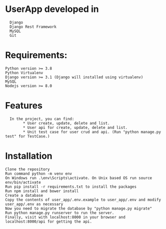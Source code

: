# UserApp developed in
      Django
      Django Rest Framework
      MySQL
      Git
      
# Requirements:
    Python version >= 3.8
    Python Virtualenv
    Django version >= 3.1 (Django will installed using virtualenv)
    MySQL
    Nodejs version >= 8.0
    
# Features
      In the project, you can find:
            * User create, update, delete and list.
            * User api for create, update, delete and list.
            * Unit test case for user crud and api. (Run "python manage.py test" for TestCase.)
    
# Installation
    Clone the repository
    Run command python -m venv env
    On Windows run .\env\Scripts\activate. On Unix based OS run source env/bin/activate
    Run pip install -r requirements.txt to install the packages
    Run npm install and bower install
    Create a database
    Copy the contents of user_app/.env.example to user_app/.env and modify user_app/.env as necessary
    Now you need to migrate the database by "python manage.py migrate"
    Run python manage.py runserver to run the server.
    Finally, visit with localhost:8000 in your browser and localhost:8000/api for getting the api.
    

      
